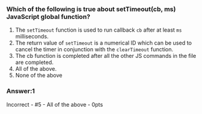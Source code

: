 ### Which of the following is true about setTimeout(cb, ms) JavaScript global function?

1. The `setTimeout` function is used to run callback `cb` after at least `ms` milliseconds.
2. The return value of `setTimeout` is a numerical ID which can be used to cancel the timer in conjunction with the `clearTimeout` function.
3. The cb function is completed after all the other JS commands in the file are completed.
4. All of the above.
5. None of the above

### Answer:1

Incorrect - #5 - All of the above - 0pts